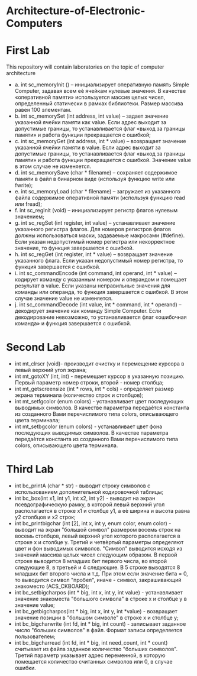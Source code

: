 # Architecture-of-Electronic-Computers

# First Lab

This repository will contain laboratories on the topic of computer architecture

* a. int sc_memoryInit () – инициализирует оперативную память Simple Computer, задавая всем еѐ ячейкам нулевые значения. В качестве «оперативной памяти» используется массив целых чисел, определенный статически в рамках библиотеки. Размер массива равен 100 элементам.
* b. int sc_memorySet (int address, int value) – задает значение указанной
ячейки памяти как value. Если адрес выходит за допустимые границы, то устанавливается флаг «выход за границы памяти» и работа функции прекращается с ошибкой;
* c. int sc_memoryGet (int address, int * value) – возвращает значение указанной ячейки памяти в value. Если адрес выходит за допустимые границы, то устанавливается флаг «выход за границы памяти» и работа функции прекращается с ошибкой.
Значение value в этом случае не изменяется.
* d. int sc_memorySave (char * filename) – сохраняет содержимое памяти в файл в
бинарном виде (используя функцию write или fwrite);
* e. int sc_memoryLoad (char * filename) – загружает из указанного файла содержимое оперативной памяти (используя функцию read или fread);
* f. int sc_regInit (void) – инициализирует регистр флагов нулевым значением;
* g. int sc_regSet (int register, int value) – устанавливает значение указанного регистра флагов. Для номеров регистров флагов должны использоваться маски, задаваемые макросами (#define). Если указан недопустимый номер регистра или некорректное значение, то функция завершается с ошибкой.
* h. int sc_regGet (int register, int * value) – возвращает значение указанного
флага. Если указан недопустимый номер регистра, то функция завершается с ошибкой.
* i. int sc_commandEncode (int command, int operand, int * value) – кодирует команду с указанным номером и операндом и помещает результат в value. Если указаны неправильные значения для команды или операнда, то функция завершается с
ошибкой. В этом случае значение value не изменяется.
* j. int sc_commandDecode (int value, int * command, int * operand) – декодирует значение как команду Simple Computer. Если декодирование невозможно, то
устанавливается флаг «ошибочная команда» и функция завершается с ошибкой.

# Second Lab

* int mt_clrscr (void)- производит очистку и перемещение курсора в левый верхний угол экрана;
* int mt_gotoXY (int, int) - перемещает курсор в указанную позицию. Первый
параметр номер строки, второй - номер столбца;
* int mt_getscreensize (int * rows, int * cols) - определяет размер экрана
терминала (количество строк и столбцов);
* int mt_setfgcolor (enum colors) - устанавливает цвет последующих выводимых
символов. В качестве параметра передаѐтся константа из созданного Вами перечислимого типа colors, описывающего цвета терминала;
* int mt_setbgcolor (enum colors) - устанавливает цвет фона последующих выводимых символов. В качестве параметра передаѐтся константа из созданного Вами
перечислимого типа colors, описывающего цвета терминала. 

# Third Lab

* int bc_printA (char * str) - выводит строку символов с использованием дополнительной кодировочной таблицы;
* int bc_box(int x1, int y1, int x2, int y2) - выводит на экран псевдографическую рамку, в которой левый верхний угол располагается в строке x1 и столбце
y1, а еѐ ширина и высота равна y2 столбцов и x2 строк;
* int bc_printbigchar (int [2], int x, int y, enum color, enum color) -
выводит на экран "большой символ" размером восемь строк на восемь столбцов, левый
верхний угол которого располагается в строке x и столбце y. Третий и четвѐртый параметры определяют цвет и фон выводимых символов. "Символ" выводится исходя из
значений массива целых чисел следующим образом. В первой строке выводится 8
младших бит первого числа, во второй следующие 8, в третьей и 4 следующие. В 5
строке выводятся 8 младших бит второго числа и т.д. При этом если значение бита = 0,
то выводится символ "пробел", иначе - символ, закрашивающий знакоместо
(ACS_CKBOARD);
* int bc_setbigcharpos (int * big, int x, int y, int value) - устанавливает значение знакоместа "большого символа" в строке x и столбце y в значение value;
* int bc_getbigcharpos(int * big, int x, int y, int *value) - возвращает
значение позиции в "большом символе" в строке x и столбце y;
* int bc_bigcharwrite (int fd, int * big, int count) - записывает заданное
число "больших символов" в файл. Формат записи определяется пользователем;
* int bc_bigcharread (int fd, int * big, int need_count, int * count)
считывает из файла заданное количество "больших символов". Третий параметр указывает адрес переменной, в которую помещается количество считанных символов или
0, в случае ошибки.
